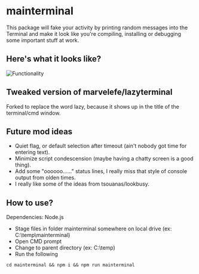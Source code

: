   
# mainterminal

This package will fake your activity by printing random messages into the Terminal and make it look like you're compiling, installing or debugging some important stuff at work.

## Here's what it looks like?

![Functionality](https://storage.googleapis.com/ganar-images/avatars/gif3.gif)

## Tweaked version of marvelefe/lazyterminal

Forked to replace the word lazy, because it shows up in the title of the terminal/cmd window.

## Future mod ideas

- Quiet flag, or default selection after timeout (ain't nobody got time for entering text).
- Minimize script condescension (maybe having a chatty screen is a good thing).
- Add some "oooooo......" status lines, I really miss that style of console output from olden times.
- I really like some of the ideas from tsouanas/lookbusy.

## How to use?

Dependencies:
Node.js

- Stage files in folder mainterminal somewhere on local drive (ex: C:\temp\mainterminal)
- Open CMD prompt
- Change to parent directory (ex: C:\temp)
- Run the following

```
cd mainterminal && npm i && npm run mainterminal
```
